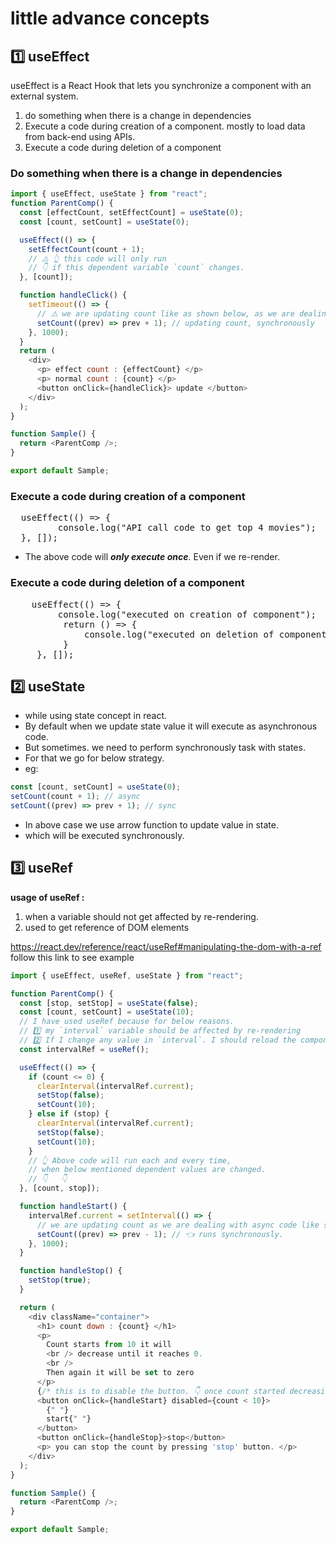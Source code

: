 # little advance concepts

## 1️⃣ useEffect

useEffect is a React Hook that lets you synchronize a component with an external system.

1. do something when there is a change in dependencies
2. Execute a code during creation of a component. mostly to load data from back-end using APIs.
3. Execute a code during deletion of a component

### Do something when there is a change in dependencies

```javascript
import { useEffect, useState } from "react";
function ParentComp() {
  const [effectCount, setEffectCount] = useState(0);
  const [count, setCount] = useState(0);

  useEffect(() => {
    setEffectCount(count + 1);
    // ⚠️ 👆 this code will only run
    // 👇 if this dependent variable `count` changes.
  }, [count]);

  function handleClick() {
    setTimeout(() => {
      // ⚠️ we are updating count like as shown below, as we are dealing with async code like setTimeout.
      setCount((prev) => prev + 1); // updating count, synchronously
    }, 1000);
  }
  return (
    <div>
      <p> effect count : {effectCount} </p>
      <p> normal count : {count} </p>
      <button onClick={handleClick}> update </button>
    </div>
  );
}

function Sample() {
  return <ParentComp />;
}

export default Sample;
```

### Execute a code during creation of a component

<pre>
  useEffect(() => {
         console.log("API call code to get top 4 movies");
  }, []);
</pre>

- The above code will **_only execute once_**. Even if we re-render.

### Execute a code during deletion of a component

<pre>
    useEffect(() => {
         console.log("executed on creation of component");
          return () => {
              console.log("executed on deletion of component");
          }
     }, []);
</pre>

## 2️⃣ useState

- while using state concept in react.
- By default when we update state value it will execute as asynchronous code.
- But sometimes. we need to perform synchronously task with states.
- For that we go for below strategy.
- eg:

```javascript
const [count, setCount] = useState(0);
setCount(count + 1); // async
setCount((prev) => prev + 1); // sync
```

- In above case we use arrow function to update value in state.
- which will be executed synchronously.

## 3️⃣ useRef

**usage of useRef :**

1. when a variable should not get affected by re-rendering.
2. used to get reference of DOM elements

<https://react.dev/reference/react/useRef#manipulating-the-dom-with-a-ref> follow this link to see example

```javascript
import { useEffect, useRef, useState } from "react";

function ParentComp() {
  const [stop, setStop] = useState(false);
  const [count, setCount] = useState(10);
  // I have used useRef because for below reasons.
  // 1️⃣ my `interval` variable should be affected by re-rendering
  // 2️⃣ If I change any value in `interval`. I should reload the component.
  const intervalRef = useRef();

  useEffect(() => {
    if (count <= 0) {
      clearInterval(intervalRef.current);
      setStop(false);
      setCount(10);
    } else if (stop) {
      clearInterval(intervalRef.current);
      setStop(false);
      setCount(10);
    }
    // 👆 Above code will run each and every time,
    // when below mentioned dependent values are changed.
    // 👇   👇
  }, [count, stop]);

  function handleStart() {
    intervalRef.current = setInterval(() => {
      // we are updating count as we are dealing with async code like setInterval.
      setCount((prev) => prev - 1); // 👈 runs synchronously.
    }, 1000);
  }

  function handleStop() {
    setStop(true);
  }

  return (
    <div className="container">
      <h1> count down : {count} </h1>
      <p>
        Count starts from 10 it will
        <br /> decrease until it reaches 0.
        <br />
        Then again it will be set to zero
      </p>
      {/* this is to disable the button. 👇 once count started decreasing. */}
      <button onClick={handleStart} disabled={count < 10}>
        {" "}
        start{" "}
      </button>
      <button onClick={handleStop}>stop</button>
      <p> you can stop the count by pressing 'stop' button. </p>
    </div>
  );
}

function Sample() {
  return <ParentComp />;
}

export default Sample;
```
